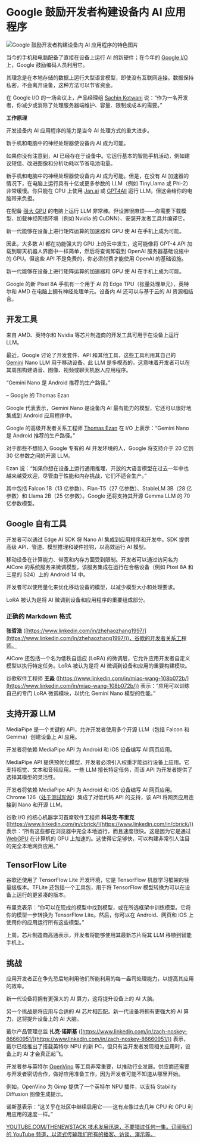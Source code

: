 # Google 鼓励开发者构建设备内 AI 应用程序

![Google 鼓励开发者构建设备内 AI 应用程序的特色图片](https://cdn.thenewstack.io/media/2024/05/acc90dc8-googleio_2024-1024x682.jpg)

当今的手机和电脑配备了直接在设备上运行 AI 的新硬件；在今年的 [Google I/O](https://thenewstack.io/devs-get-ai-pixie-dust-at-google-i-o-but-no-search-updates/) 上，Google 鼓励编码人员利用它。

其理念是在本地存储的数据上运行大型语言模型，即使没有互联网连接。数据保持私密，不会离开设备，这种方法可以节省资金。

在 Google I/O 的一场会议上，产品经理组 [Sachin Kotwani](https://www.linkedin.com/in/sachinkotwani/) 说：“作为一名开发者，你减少或消除了处理服务器端维护、容量、限制或成本的需要。”

**工作原理**

开发设备内 AI 应用程序的能力是当今 AI 处理方式的重大进步。

新手机和电脑中的神经处理器使设备内 AI 成为可能。

如果你没有注意到，AI 已经存在于设备中。它运行基本的智能手机活动，例如建议短信、改进图像和分析功耗以节省电池电量。

新手机和电脑中的神经处理器使设备内 AI 成为可能。但是，在没有 AI 加速器的情况下，在电脑上运行具有十亿或更多参数的 LLM（例如 TinyLlama 或 Phi-2）非常缓慢。你只能在 CPU 上使用 [Jan.ai](https://jan.ai/) 或 [GPT4All](https://gpt4all.io/index.html) 运行 LLM，但这会给你的电脑带来负担。

在配备 [强大 GPU](https://thenewstack.io/free-gpus-and-ai-chips-are-available-to-run-ai/) 的电脑上运行 LLM 非常棒。但设置很麻烦——你需要下载模型、加载神经网络环境（例如 Nvidia 的 CuDNN）、安装开发者工具并编译它。

新一代能够在设备上进行矩阵运算的加速器和 GPU 使 AI 在手机上成为可能。

因此，大多数 AI 都在功能强大的 GPU 上的云中发生，这可能像将 GPT-4 API 加载到聊天机器人界面中一样简单，然后将查询卸载到 OpenAI 服务器基础设施中的 GPU。但这些 API 不是免费的，你必须付费才能使用 OpenAI 的基础设施。

新一代能够在设备上进行矩阵运算的加速器和 GPU 使 AI 在手机上成为可能。

Google 的新 Pixel 8A 手机有一个用于 AI 的 Edge TPU（张量处理单元），英特尔和 AMD 在电脑上拥有神经处理单元。设备内 AI 还可以与基于云的 AI 资源相结合。

## 开发工具

来自 AMD、英特尔和 Nvidia 等芯片制造商的开发工具可用于在设备上运行 LLM。

最近，Google 讨论了开发套件、API 和其他工具，这些工具利用其自己的 [Gemini](https://thenewstack.io/gemini-all-you-need-to-know-about-googles-multimodal-ai/) Nano LLM 用于移动设备。此 LLM 是多模态的，这意味着开发者可以在其周围构建语音、图像、视频或聊天机器人应用程序。

“Gemini Nano 是 Android 推荐的生产路径。”

– Google 的 Thomas Ezan

Google 代表表示，Gemini Nano 是设备内 AI 最有能力的模型，它还可以很好地集成到 Android 应用程序中。

Google 的高级开发者关系工程师 [Thomas Ezan](https://www.linkedin.com/in/tezan/) 在 I/O 上表示：“Gemini Nano 是 Android 推荐的生产路径。”

对于那些不想陷入 Google 专有的 AI 开发环境的人，Google 将支持介于 20 亿到 30 亿参数之间的开源 LLM。

Ezan 说：“如果你想在设备上运行通用推理，开放的大语言模型在过去一年中也越来越受欢迎，尽管由于性能和内存挑战，它们不适合生产。”

其中包括 Falcon 1B（13 亿参数）、Flan-T5（27 亿参数）、StableLM 3B（28 亿参数）和 Llama 2B（25 亿参数）。Google 还将支持其开源 Gemma LLM 的 70 亿参数模型。

## Google 自有工具

开发者可以通过 Edge AI SDK 将 Nano AI 集成到应用程序和开发中。SDK 提供高级 API、管道、模型推理和硬件挂钩，以高效运行 AI 模型。

移动设备在计算能力、带宽和内存方面受到限制。开发者可以通过访问名为 AICore 的系统服务来微调模型，该服务集成在运行在合格设备（例如 Pixel 8A 和三星的 S24）上的 Android 14 中。

开发者可以使用量化来优化移动设备的模型，以减少模型大小和处理要求。

LoRA 被认为是将 AI 微调到设备和应用程序的重要组成部分。
### 正确的 Markdown 格式

**张哲浩** ([https://www.linkedin.com/in/zhehaozhang1997/](https://www.linkedin.com/in/zhehaozhang1997/))，谷歌的开发者关系工程师。

AICore 还包括一个名为低秩自适应 (LoRA) 的微调层，它允许应用开发者自定义模型以执行特定任务。LoRA 被认为是将 AI 微调到设备和应用的重要构建模块。

谷歌软件工程师 **王淼** ([https://www.linkedin.com/in/miao-wang-108b072b/](https://www.linkedin.com/in/miao-wang-108b072b/)) 表示：“应用可以训练自己的专门 LoRA 微调模块，以优化 Gemini Nano 模型的性能。”

## 支持开源 LLM

MediaPipe 是一个关键的 API，允许开发者使用多个开源 LLM（包括 Falcon 和 Gemma）创建设备上 AI 应用。

开发者将依赖 MediaPipe API 为 Android 和 iOS 设备编写 AI 网页应用。

MediaPipe API 提供预优化模型，开发者必须引入权重才能运行设备上应用。它支持视觉、文本和音频应用。一些 LLM 擅长特定任务，而该 API 为开发者提供了选择其模型的灵活性。

开发者将依赖 MediaPipe API 为 Android 和 iOS 设备编写 AI 网页应用。Chrome 126（[处于测试阶段](https://developer.chrome.com/blog/chrome-126-beta)）集成了对低代码 API 的支持，该 API 将网页应用连接到 Nano 和开源 LLM。

谷歌 I/O 的核心机器学习首席软件工程师 **科马克·布里克** ([https://www.linkedin.com/in/cbrick/](https://www.linkedin.com/in/cbrick/)) 表示：“所有这些都在浏览器中完全本地运行，而且速度很快。这是因为它是通过 [WebGPU](https://thenewstack.io/google-talks-web-platform-os-integration-webgpu-and-more/) 在计算机的 GPU 上加速的。这使得它足够快，可以构建非常引人注目的完全本地网页应用。”

## TensorFlow Lite

谷歌还使用了 TensorFlow Lite 开发环境，它是 TensorFlow 机器学习框架的轻量级版本。TFLite 还包括一个工具包，用于将 TensorFlow 模型转换为可以在设备上运行的更紧凑的版本。

布里克表示：“你可以在现成的模型中找到模型，或在所选框架中训练模型。它将你的模型一步转换为 TensorFlow Lite。然后，你可以在 Android、网页和 iOS 上使用你的应用运行所有这些模型。”

上周，芯片制造商高通表示，开发者将能够使用其最新芯片将其 LLM 移植到智能手机上。

## 挑战

应用开发者正在争先恐后地利用他们所能利用的每一盎司处理能力，以提高其应用的效率。

新一代设备将拥有更强大的 AI 算力，这将提升设备上的 AI 大脑。

另一个挑战是将应用与合适的 AI 芯片相匹配。新一代设备将拥有更强大的 AI 算力，这将提升设备上的 AI 大脑。

戴尔产品管理总监 **扎克·诺斯基** ([https://www.linkedin.com/in/zach-noskey-86660951/](https://www.linkedin.com/in/zach-noskey-86660951/)) 表示，戴尔已经推出了搭载英特尔 NPU 的新 PC，但只有当开发者发现相关应用时，设备上的 AI 才会真正起飞。

开发者参与英特尔 [OpenVino](https://thenewstack.io/intel-openvino-brings-ai-inferencing-to-the-desktop/) 等工具非常重要，以推动行业发展。供应商还需要与开发者密切合作，做好应用准备工作，因为开发者可能不知道从哪里开始。

例如，OpenVino 为 Gimp 提供了一个英特尔 NPU 插件，以支持 Stability Diffusion 图像生成提示。

诺斯基表示：“这关乎在社区中继续启用它——这有点像过去几年 CPU 和 GPU 利用应用的速度一样。”

[
YOUTUBE.COM/THENEWSTACK
技术发展迅速，不要错过任何一集。订阅我们的 YouTube
频道，以流式传输我们所有的播客、访谈、演示等。
](https://youtube.com/thenewstack?sub_confirmation=1)